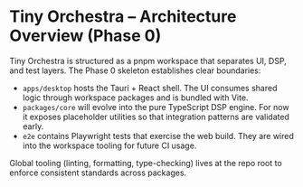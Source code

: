 # Tiny Orchestra – Architecture Overview (Phase 0)

Tiny Orchestra is structured as a pnpm workspace that separates UI, DSP, and test layers. The Phase 0 skeleton establishes clear boundaries:

- `apps/desktop` hosts the Tauri + React shell. The UI consumes shared logic through workspace packages and is bundled with Vite.
- `packages/core` will evolve into the pure TypeScript DSP engine. For now it exposes placeholder utilities so that integration patterns are validated early.
- `e2e` contains Playwright tests that exercise the web build. They are wired into the workspace tooling for future CI usage.

Global tooling (linting, formatting, type-checking) lives at the repo root to enforce consistent standards across packages.

